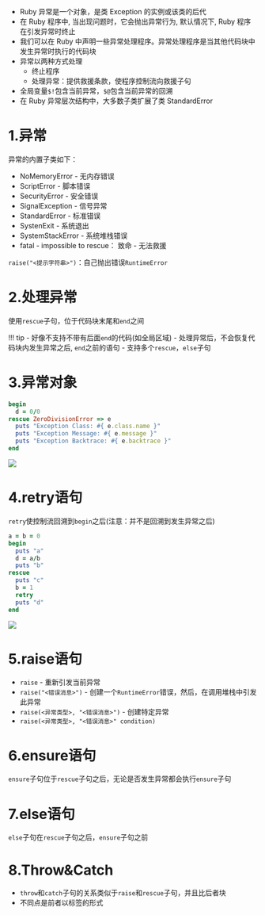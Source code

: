 

- Ruby 异常是一个对象，是类 Exception 的实例或该类的后代
- 在 Ruby 程序中, 当出现问题时，它会抛出异常行为, 默认情况下, Ruby 程序在引发异常时终止
- 我们可以在 Ruby 中声明一些异常处理程序。异常处理程序是当其他代码块中发生异常时执行的代码块
- 异常以两种方式处理
	- 终止程序
	- 处理异常：提供救援条款，使程序控制流向救援子句
- 全局变量`$!`包含当前异常，`$@`包含当前异常的回溯
- 在 Ruby 异常层次结构中，大多数子类扩展了类 StandardError

###  ###


# 1.异常 #

异常的内置子类如下：

- NoMemoryError - 无内存错误
- ScriptError - 脚本错误
- SecurityError - 安全错误
- SignalException - 信号异常
- StandardError - 标准错误
- SystenExit - 系统退出
- SystemStackError - 系统堆栈错误
- fatal - impossible to rescue： 致命 - 无法救援

`raise("<提示字符串>")`：自己抛出错误`RuntimeError`

# 2.处理异常 #

使用`rescue`子句，位于代码块末尾和`end`之间

!!! tip
	- 好像不支持不带有后面`end`的代码(如全局区域)
	- 处理异常后，不会恢复代码块内发生异常之后, `end`之前的语句
	- 支持多个`rescue`，`else`子句

# 3.异常对象 #

```rb
begin
  d = 0/0
rescue ZeroDivisionError => e
  puts "Exception Class: #{ e.class.name }"
  puts "Exception Message: #{ e.message }"
  puts "Exception Backtrace: #{ e.backtrace }"
end
```

![](https://pic.peo.pw/a/2023/02/05/63df2756278b7.png)

# 4.retry语句 #

`retry`使控制流回溯到`begin`之后(注意：并不是回溯到发生异常之后)

```rb
a = b = 0
begin
  puts "a"
  d = a/b
  puts "b"
rescue
  puts "c"
  b = 1
  retry 
  puts "d"
end
```

![](https://pic.peo.pw/a/2023/02/05/63df2882ebfb5.png)

# 5.raise语句 #

- `raise` - 重新引发当前异常
- `raise("<错误消息>")` - 创建一个`RuntimeError`错误，然后，在调用堆栈中引发此异常
- `raise(<异常类型>, "<错误消息>")` - 创建特定异常
- `raise(<异常类型>, "<错误消息>" condition)`

# 6.ensure语句 #

`ensure`子句位于`rescue`子句之后，无论是否发生异常都会执行`ensure`子句

# 7.else语句 #

`else`子句在`rescue`子句之后，`ensure`子句之前

# 8.Throw&Catch #

- `throw`和`catch`子句的关系类似于`raise`和`rescue`子句，并且比后者块
- 不同点是前者以标签的形式


